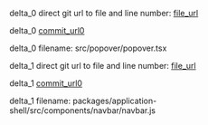 delta_0 direct git url to file and line number: [file_url](https://www.github.com/NervJS/at-ui-nerv/commit/9fcf2daf4d94209ebf5d4a0e188b6b0b1a7150bc/#diff-1288914d45276cbc751668cd6186fce98307db31169a2f80e38942208267bbd5L193)

delta_0 [commit_url0](https://www.github.com/NervJS/at-ui-nerv/commit/9fcf2daf4d94209ebf5d4a0e188b6b0b1a7150bc)

delta_0 filename: src/popover/popover.tsx



delta_1 direct git url to file and line number: [file_url](https://www.github.com/commercetools/merchant-center-application-kit/commit/7d6ff2dcfdc7bd0f96f9cca980b611f0540c4cc9/#diff-2a9c39018634fcff0e421d1fc252b9f30fc8b27e8709d1e481b9d6564872a18fL408)

delta_1 [commit_url0](https://www.github.com/commercetools/merchant-center-application-kit/commit/7d6ff2dcfdc7bd0f96f9cca980b611f0540c4cc9)

delta_1 filename: packages/application-shell/src/components/navbar/navbar.js



